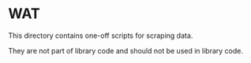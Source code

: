 # WAT

This directory contains one-off scripts for scraping data.

They are not part of library code and should not be used in library code.